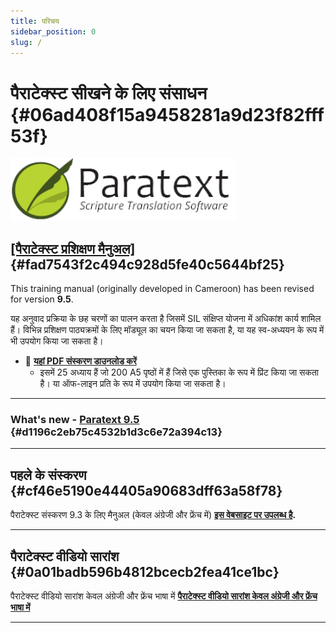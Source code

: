 ```yaml
---
title: परिचय
sidebar_position: 0
slug: /
---
```




# पैराटेक्स्ट सीखने के लिए संसाधन {#06ad408f15a9458281a9d23f82fff53f}


![](./415098770.png)


## [[पैराटेक्स्ट प्रशिक्षण मैनुअल]](/Overview) {#fad7543f2c494c928d5fe40c5644bf25}


This training manual (originally developed in Cameroon) has been revised for version **9.5**.


यह अनुवाद प्रक्रिया के छह चरणों का पालन करता है जिसमें SIL संक्षिप्त योजना में अधिकांश कार्य शामिल हैं। विभिन्न प्रशिक्षण पाठ्यक्रमों के लिए मॉड्यूल का चयन किया जा सकता है, या यह स्व-अध्ययन के रूप में भी उपयोग किया जा सकता है।

- 📖 [**यहां PDF संस्करण डाउनलोड करें**](https://manual.paratext.org/hi/downloads/Ptx-man-a5-hi-9.4.pdf)
    - इसमें 25 अध्याय हैं जो 200 A5 पृष्ठों में हैं जिसे एक पुस्तिका के रूप में प्रिंट किया जा सकता है। या ऑफ-लाइन प्रति के रूप में उपयोग किया जा सकता है।

---


### What's new - [Paratext 9.5](/Whats-new) {#d1196c2eb75c4532b1d3c6e72a394c13}


---


## पहले के संस्करण {#cf46e5190e44405a90683dff63a58f78}


पैराटेक्स्ट संस्करण 9.3 के लिए मैनुअल (केवल अंग्रेजी और फ्रेंच में) [**इस वेबसाइट पर उपलब्ध है**](https://jennibeadle.github.io/paratextmanversions/)**.**


---


## पैराटेक्स्ट वीडियो सारांश {#0a01badb596b4812bcecb2fea41ce1bc}


पैराटेक्स्ट वीडियो सारांश केवल अंग्रेजी और फ्रेंच भाषा में [**पैराटेक्स्ट वीडियो सारांश केवल अंग्रेजी और फ्रेंच भाषा में**](https://jennibeadle.github.io/paratext-vidsum/)


---

